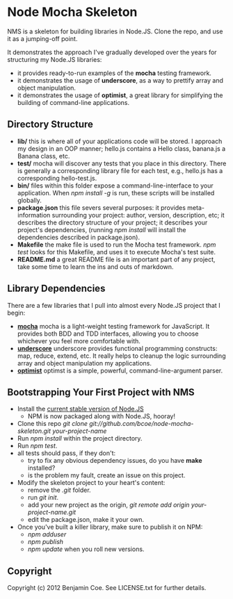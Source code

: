 Node Mocha Skeleton
===================

NMS is a skeleton for building libraries in Node.JS. Clone the repo, and use it as a jumping-off point.

It demonstrates the approach I've gradually developed over the years for structuring my Node.JS libraries:

* it provides ready-to-run examples of the __mocha__ testing framework.
* it demonstrates the usage of __underscore__, as a way to prettify array and object manipulation.
* it demonstrates the usage of __optimist__, a great library for simplifying the building of command-line applications.

Directory Structure
-------------------------

* __lib/__ this is where all of your applications code will be stored. I approach my design in an OOP manner; hello.js contains a Hello class, banana.js a Banana class, etc.
* __test/__ mocha will discover any tests that you place in this directory. There is generally a corresponding library file for each test, e.g., hello.js has a corresponding hello-test.js.
* __bin/__ files within this folder expose a command-line-interface to your application. When _npm install -g_ is run, these scripts will be installed globally.
* __package.json__ this file severs several purposes: it provides meta-information surrounding your project: author, version, description, etc; it describes the directory structure of your project; it describes your project's dependencies, (running _npm install_ will install the dependencies described in package.json).
* __Makefile__ the make file is used to run the Mocha test framework. _npm test_ looks for this Makefile, and uses it to execute Mocha's test suite.
* __README.md__ a great README file is an important part of any project, take some time to learn the ins and outs of markdown.

Library Dependencies
--------------------

There are a few libraries that I pull into almost every Node.JS project that I begin:

* __[mocha](https://github.com/visionmedia/mocha)__ mocha is a light-weight testing framework for JavaScript. It provides both BDD and TDD interfaces, allowing you to choose whichever you feel more comfortable with.
* __[underscore](https://github.com/documentcloud/underscore)__ underscore provides functional programming constructs: map, reduce, extend, etc. It really helps to cleanup the logic surrounding array and object manipulation my applications.
* __[optimist](https://github.com/substack/node-optimist)__ optimst is a simple, powerful, command-line-argument parser.

Bootstrapping Your First Project with NMS
-----------------------------------------

* Install the [current stable version of Node.JS](http://nodejs.org/download/)
  * NPM is now packaged along with Node.JS, hooray!
* Clone this repo _git clone git://github.com/bcoe/node-mocha-skeleton.git your-project-name_
* Run _npm install_ within the project directory.
* Run _npm test_.
* all tests should pass, if they don't:
  * try to fix any obvious dependency issues, do you have __make__ installed?
  * is the problem my fault, create an issue on this project.
* Modify the skeleton project to your heart's content:
  * remove the _.git_ folder.
  * run _git init_.
  * add your new project as the origin, _git remote add origin your-project-name.git_
  * edit the package.json, make it your own.
* Once you've built a killer library, make sure to publish it on NPM:
  * _npm adduser_
  * _npm publish_
  * _npm update_ when you roll new versions.

Copyright
---------

Copyright (c) 2012 Benjamin Coe. See LICENSE.txt for further details.